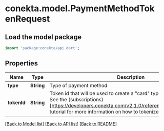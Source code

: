 # conekta.model.PaymentMethodTokenRequest

## Load the model package
```dart
import 'package:conekta/api.dart';
```

## Properties
Name | Type | Description | Notes
------------ | ------------- | ------------- | -------------
**type** | **String** | Type of payment method | 
**tokenId** | **String** | Token id that will be used to create a \"card\" type payment method. See the (subscriptions)[https://developers.conekta.com/v2.1.0/reference/createsubscription] tutorial for more information on how to tokenize cards. | 

[[Back to Model list]](../README.md#documentation-for-models) [[Back to API list]](../README.md#documentation-for-api-endpoints) [[Back to README]](../README.md)


